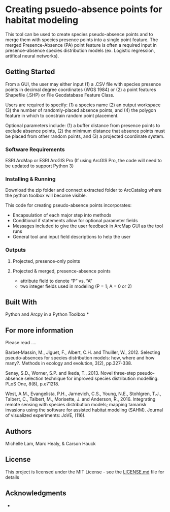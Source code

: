 # Creating psuedo-absence points for habitat modeling

This tool can be used to create species pseudo-absence points and to merge them with species presence points into a single point feature. The merged Presence-Absence (PA) point feature is often a required input in presence-absence species distribution models (ex. Logistic regression, artifical neural networks).

## Getting Started

From a GUI, the user may either input (1) a .CSV file with species presence points in decimal degree coordinates (WGS 1984) or (2) a point features Shapefile (.SHP) or File Geodatabase Feature Class.

Users are required to specify: (1) a species name (2) an output workspace (3) the number of randomly-placed absence points, and (4) the polygon feature in which to constrain random point placement. 

Optional parameters include: (1) a buffer distance from presence points to exclude absence points, (2) the minimum distance that absence points must be placed from other random points, and (3) a projected coordinate system. 

### Software Requirements

ESRI ArcMap or ESRI ArcGIS Pro (If using ArcGIS Pro, the code will need to be updated to support Python 3)

### Installing & Running

Download the zip folder and connect extracted folder to ArcCatalog where the python toolbox will become visible. 

This code for creating pseudo-absence points incorporates:
  - Encapsulation of each major step into methods
  - Conditional if statements allow for optional parameter fields
  - Messages included to give the user feedback in ArcMap GUI as the tool runs
  - General tool and input field descriptions to help the user


### Outputs

1. Projected, presence-only points

2. Projected & merged, presence-absence points
	 - attribute field to denote “P” vs. “A”
	 - two integer fields used in modeling (P = 1; A = 0 or 2)
	 
## Built With

Python and Arcpy in a Python Toolbox
* 

## For more information 

Please read ....

Barbet‐Massin, M., Jiguet, F., Albert, C.H. and Thuiller, W., 2012. Selecting pseudo‐absences for species distribution models: how, 
	where and how many?. Methods in ecology and evolution, 3(2), pp.327-338.

Senay, S.D., Worner, S.P. and Ikeda, T., 2013. Novel three-step pseudo-absence selection technique for improved species distribution 
	modelling. PLoS One, 8(8), p.e71218.

West, A.M., Evangelista, P.H., Jarnevich, C.S., Young, N.E., Stohlgren, T.J., Talbert, C., Talbert, M., Morisette, J. and Anderson, R., 
	2016. Integrating remote sensing with species distribution models; mapping tamarisk invasions using the software for 
	assisted habitat modeling (SAHM). Journal of visualized experiments: JoVE, (116).

## Authors

Michelle Lam, Marc Healy, & Carson Hauck

## License

This project is licensed under the MIT License - see the [LICENSE.md](LICENSE.md) file for details

## Acknowledgments

* 
